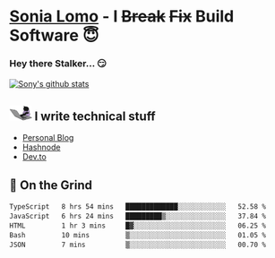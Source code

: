 # [Sonia Lomo](https://sonylomo.github.io/) - I ~~Break~~ ~~Fix~~ Build Software 😇
### Hey there Stalker... 😏 

<a href="https://github.com/sonylomo/github-readme-stats">
  <img align="center" src="https://media.giphy.com/media/lU05nFSW6Y2A/giphy.gif" alt="Sony's github stats" />
</a>

## <img src="assets/devcat.gif" width="40"> I write technical stuff
- [Personal Blog](https://www.sonylomo.dev/blog)
- [Hashnode](https://sonylomo.hashnode.dev/)
- [Dev.to](https://dev.to/sonylomo)

## 🤡 On the Grind
<!--START_SECTION:waka-->

```txt
TypeScript   8 hrs 54 mins   █████████████░░░░░░░░░░░░   52.58 %
JavaScript   6 hrs 24 mins   █████████▒░░░░░░░░░░░░░░░   37.84 %
HTML         1 hr 3 mins     █▓░░░░░░░░░░░░░░░░░░░░░░░   06.25 %
Bash         10 mins         ▒░░░░░░░░░░░░░░░░░░░░░░░░   01.05 %
JSON         7 mins          ▒░░░░░░░░░░░░░░░░░░░░░░░░   00.70 %
```

<!--END_SECTION:waka-->
